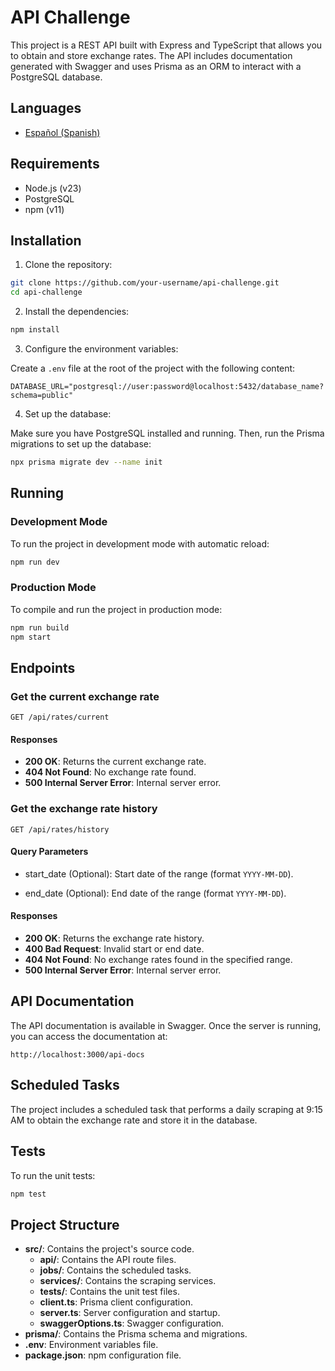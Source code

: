 # API Challenge

This project is a REST API built with Express and TypeScript that allows you to obtain and store exchange rates. The API includes documentation generated with Swagger and uses Prisma as an ORM to interact with a PostgreSQL database.

## Languages
- [Español (Spanish)](README.es.md)

## Requirements

- Node.js (v23)
- PostgreSQL
- npm (v11)

## Installation

1. Clone the repository:

  ```bash
  git clone https://github.com/your-username/api-challenge.git
  cd api-challenge
  ```

2. Install the dependencies:

  ```bash
  npm install
  ```

3. Configure the environment variables:

  Create a `.env` file at the root of the project with the following content:

  ```properties
  DATABASE_URL="postgresql://user:password@localhost:5432/database_name?schema=public"
  ```

4. Set up the database:

  Make sure you have PostgreSQL installed and running. Then, run the Prisma migrations to set up the database:

  ```bash
  npx prisma migrate dev --name init
  ```

## Running

### Development Mode

To run the project in development mode with automatic reload:

```bash
npm run dev
```

### Production Mode

To compile and run the project in production mode:

```bash
npm run build
npm start
```

## Endpoints

### Get the current exchange rate

```http
GET /api/rates/current
```

#### Responses

- **200 OK**: Returns the current exchange rate.
- **404 Not Found**: No exchange rate found.
- **500 Internal Server Error**: Internal server error.

### Get the exchange rate history

```http
GET /api/rates/history
```

#### Query Parameters

- start_date (Optional): Start date of the range (format `YYYY-MM-DD`).

- end_date (Optional): End date of the range (format `YYYY-MM-DD`).

#### Responses

- **200 OK**: Returns the exchange rate history.
- **400 Bad Request**: Invalid start or end date.
- **404 Not Found**: No exchange rates found in the specified range.
- **500 Internal Server Error**: Internal server error.

## API Documentation

The API documentation is available in Swagger. Once the server is running, you can access the documentation at:

```
http://localhost:3000/api-docs
```

## Scheduled Tasks

The project includes a scheduled task that performs a daily scraping at 9:15 AM to obtain the exchange rate and store it in the database.

## Tests

To run the unit tests:

```bash
npm test
```

## Project Structure

- **src/**: Contains the project's source code.
  - **api/**: Contains the API route files.
  - **jobs/**: Contains the scheduled tasks.
  - **services/**: Contains the scraping services.
  - **tests/**: Contains the unit test files.
  - **client.ts**: Prisma client configuration.
  - **server.ts**: Server configuration and startup.
  - **swaggerOptions.ts**: Swagger configuration.
- **prisma/**: Contains the Prisma schema and migrations.
- **.env**: Environment variables file.
- **package.json**: npm configuration file.
